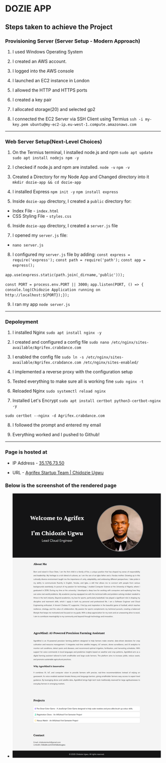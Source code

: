 # DOZIE APP

## Steps taken to achieve the Project

### Provisioning Server (Server Setup - Modern Approach)
1. I used Windows Operating System

2. I created an AWS account.

3. I logged into the AWS console

4. I launched an EC2 instance in London

5. I allowed the HTTP and HTTPS ports

6. I created a key pair

7. I allocated storage(20) and selected gp2

8. I connected the EC2 Server via SSH Client using Termius
`ssh -i my-key.pem ubuntu@my-ec2-ip.eu-west-1.compute.amazonaws.com`

***

###  Web Server Setup(Next-Level Choices)
1. On the Termius terminal, I installed node.js and npm
`sudo apt update`
`sudo apt install nodejs npm -y`

2. I checked if node.js and npm are installed.
`node -v`
`npm -v`

3. Created a Directory for my Node App and Changed directory into it
`mkdir dozie-app && cd dozie-app`

4. I installed Express
`npm init -y`
`npm install express`

5. Inside `dozie-app` directory, I created a `public` directory for:
* Index File - `index.html`
* CSS Styling File - `styles.css`

6. Inside `dozie-app` directory, I created a `server.js` file

7. I opened my `server.js` file:
* `nano server.js`

8. I configured my `server.js` file by adding:
`const express = require('express');`
`const path = require('path');`
`const app = express();`

`app.use(express.static(path.join(_dirname,'public')));`

`const PORT = process.env.PORT || 3000;`
``app.listen(PORT, () => { console.log(Chidozie Application running on http://localhost:${PORT});});``

9. I ran my app `node server.js`

***

### Depoloyment 
1. I installed Nginx
`sudo apt install nginx -y`

2. I created and configured a config file
`sudo nano /etc/nginx/sites-available/Agrifex.crabdance.com`

3. I enabled the config file
`sudo ln -s /etc/nginx/sites-available/Agrifex.crabdance.com /etc/nginx/sites-enabled/`

4. I implemented a reverse proxy with the configuration setup

5. Tested everything to make sure all is working fine
`sudo nginx -t`

6. Reloaded Nginx
`sudo systemctl reload nginx`

7. Installed Let's Encrypt
`sudo apt install certbot python3-certbot-nginx -y`

`sudo certbot --nginx -d Agrifex.crabdance.com`

8. I followed the prompt and entered my email

9. Everything worked and I pushed to Github!

***

### Page is hosted at

* IP Address - [35.176.73.50](https://35.176.73.50) 

* URL - [Agrifex Startup Team | Chidozie Ugwu](https://agrifex.crabdance.com)

### Below is the screenshot of the rendered page
* ![Landing Page](/public/img/landing-page.png)
